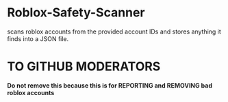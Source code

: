 # Roblox-Safety-Scanner
scans roblox accounts from the provided account IDs and stores anything it finds into a JSON file.

# TO GITHUB MODERATORS
**Do not remove this because this is for REPORTING and REMOVING bad roblox accounts**
